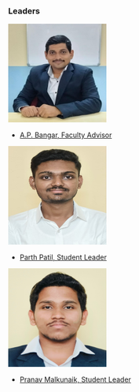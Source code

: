 ### Leaders
**<img width = "200" height = "200" src="assets/bangar_sir.jpg"/>**
* [A.P. Bangar, Faculty Advisor](mailto:ap.bangar@owasp.org)

**<img width = "200" height = "200" src="assets/parth_patil.jpg"/>**
* [Parth Patil, Student Leader](mailto:parth.patil@owasp.org)

**<img width = "200" height = "200" src="assets/Pranav_Malkunaik.jpg"/>**
* [Pranav Malkunaik, Student Leader](mailto:pranav.malkunaik@owasp.org)

